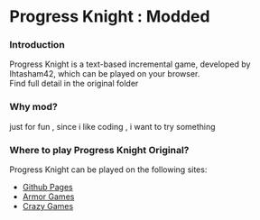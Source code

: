 # Progress Knight : Modded

### Introduction
Progress Knight is a text-based incremental game, developed by Ihtasham42, which can be played on your browser.\
Find full detail in the original folder

### Why mod?
just for fun , since i like coding , i want to try something 

### Where to play Progress Knight Original?
Progress Knight can be played on the following sites:  
- [Github Pages](https://ihtasham42.github.io/progress-knight/)  
- [Armor Games](https://armorgames.com/progress-knight-game/19095)
- [Crazy Games](https://www.crazygames.com/game/progress-knight)

